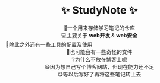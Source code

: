 <div align=center>

# ✨ StudyNote ✨

</div>

<div align=center>
  🎉一个用来存储学习笔记的仓库
</div>

<div align=center>
  💻主要关于 <b> web开发 </b> & <b> web安全 </b>
</div>

<div aliggn=center>
  🔨除此之外还有一些工具的配置及使用  
</div>

<div align=center>
  👀也可能会有一些奇怪的文件
</div>

<div align=center>
  ❔为什么不放在博客上呢
<div>
  
<div align=center>
  😆因为想自己写个博客网站，但现在能力还不足
</div>
  
<div align=center>
  😋等以后写好了再将这些笔记转上去
</div>
